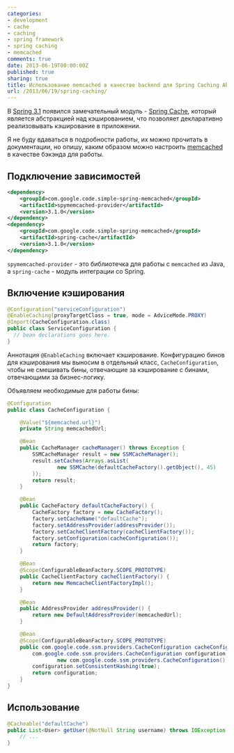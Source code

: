 ```yaml
---
categories:
- development
- cache
- caching
- spring framework
- spring caching
- memcached
comments: true
date: 2013-06-19T00:00:00Z
published: true
sharing: true
title: Использование memcached в качестве backend для Spring Caching Abstraction
url: /2013/06/19/spring-caching/
---
```


В [Spring 3.1](http://static.springsource.org/spring/docs/3.2.x/spring-framework-reference/html/new-in-3.1.html) появился замечательный модуль - [Spring Cache](http://static.springsource.org/spring/docs/3.2.x/spring-framework-reference/html/cache.html), который является абстракцией над кэшированием, что позволяет декларативно реализовывать кэширование в приложении.

Я не буду вдаваться в подробности работы, их можно прочитать в документации, но опишу, каким образом можно настроить [memcached](http://memcached.org/) в качестве бэкэнда для работы.

## Подключение зависимостей

```xml
<dependency>
    <groupId>com.google.code.simple-spring-memcached</groupId>
    <artifactId>spymemcached-provider</artifactId>
    <version>3.1.0</version>
</dependency>
<dependency>
    <groupId>com.google.code.simple-spring-memcached</groupId>
    <artifactId>spring-cache</artifactId>
    <version>3.1.0</version>
</dependency>
```

`spymemcached-provider` - это библиотечка для работы с `memcached` из Java, а `spring-cache` - модуль интеграции со Spring.

## Включение кэширования

```java
@Configuration("serviceConfiguration")
@EnableCaching(proxyTargetClass = true, mode = AdviceMode.PROXY)
@Import(CacheConfiguration.class)
public class ServiceConfiguration {
  // bean declarations goes here.
}
```

Аннотация `@EnableCaching` включает кэширование. Конфигурацию бинов для кэширования мы выносим в отдельный класс, `CacheConfiguration`, чтобы не смешивать бины, отвечающие за кэширование с бинами, отвечающими за бизнес-логику.

Объявляем необходимые для работы бины:

```java
@Configuration
public class CacheConfiguration {

    @Value("${memcached.url}")
    private String memcachedUrl;

    @Bean
    public CacheManager cacheManager() throws Exception {
        SSMCacheManager result = new SSMCacheManager();
        result.setCaches(Arrays.asList(
                new SSMCache(defaultCacheFactory().getObject(), 45)
        ));
        return result;
    }

    @Bean
    public CacheFactory defaultCacheFactory() {
        CacheFactory factory = new CacheFactory();
        factory.setCacheName("defaultCache");
        factory.setAddressProvider(addressProvider());
        factory.setCacheClientFactory(cacheClientFactory());
        factory.setConfiguration(cacheConfiguration());
        return factory;
    }

    @Bean
    @Scope(ConfigurableBeanFactory.SCOPE_PROTOTYPE)
    public CacheClientFactory cacheClientFactory() {
        return new MemcacheClientFactoryImpl();
    }

    @Bean
    public AddressProvider addressProvider() {
        return new DefaultAddressProvider(memcachedUrl);
    }

    @Bean
    @Scope(ConfigurableBeanFactory.SCOPE_PROTOTYPE)
    public com.google.code.ssm.providers.CacheConfiguration cacheConfiguration() {
        com.google.code.ssm.providers.CacheConfiguration configuration =
                new com.google.code.ssm.providers.CacheConfiguration();
        configuration.setConsistentHashing(true);
        return configuration;
    }
}
```

## Использование

```java
@Cacheable("defaultCache")
public List<User> getUser(@NotNull String username) throws IOException {
    // ...
}
```

